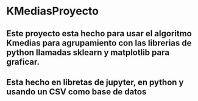 # KMediasProyecto
## Este proyecto esta hecho para usar el algoritmo Kmedias para agrupamiento con las librerias de python llamadas sklearn y matplotlib para graficar. 
## Esta hecho en libretas de jupyter, en python y usando un CSV como base de datos
